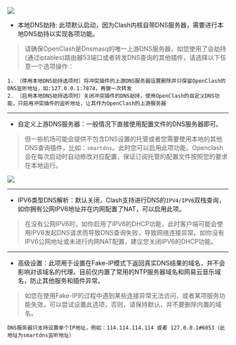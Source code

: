![](https://github.com/vernesong/OpenClash/raw/master/img/set2.png)
* 本地DNS劫持: 此项默认启动，因为Clash内核自带DNS服务器，需要进行本地DNS劫持以实现各项功能。

> 请确保OpenClash是Dnsmasq的唯一上游DNS服务器，如您使用了会劫持(通过iptables)路由器53端口或者转发DNS查询的其他插件，请选择以下任意一个选项操作：
```
1. （停用本地DNS劫持选项时）将冲突插件的上游DNS服务器设置删除并只保留OpenClash的DNS监听地址，如:127.0.0.1:7874，再做一次转发
2. （启用本地DNS劫持选项时）关闭冲突插件的DNS劫持，使用OpenClash的自定义DNS功能，只启用冲突插件的监听地址，让其作为OpenClash的上游服务器
```

***

* 自定义上游DNS服务器：一般情况下直接使用配置文件的DNS服务器即可。
> 但一些机场可能会提供不包含DNS设置的托管或者您需要使用本地的其他DNS查询插件，比如：`smartdns`。此时您可以启用此项功能，Openclash会在每次启动时自动修改对应配置，保证订阅托管的配置文件按照您的要求在本地运行。

![](https://github.com/vernesong/OpenClash/raw/master/img/set9.png)

***

* IPV6类型DNS解析：默认关闭，Clash支持进行DNS的`IPV4/IPV6`双栈查询，如你拥有公网IPV6地址并在内网配置了NAT，可以启用此项。
> 在没有公网IPV6时，如你启用了IPV6的DHCP功能，此时客户端可能会使用IPV6发起DNS请求而导致DNS查询失败，导致网络连接异常。如你没有IPV6公网地址或未进行内网NAT配置，建议您关闭IPV6的DHCP功能。

***

* 高级设置：此项用于设置在Fake-IP模式下返回真实DNS结果的域名，并不会影响对该域名的代理。目前仅内置了常用的NTP服务器域名和网易云音乐域名，防止其他服务和插件异常。
> 如您在使用Fake-IP的过程中遇到某些连接异常无法访问，或者某项服务功能失效，可以尝试设置此选项，否则，请保持默认，并不要删除内置的域名。
```
DNS服务器只支持设置单个IP地址，例如：114.114.114.114 或者 127.0.0.1#6053（此地址为smartdns监听地址）